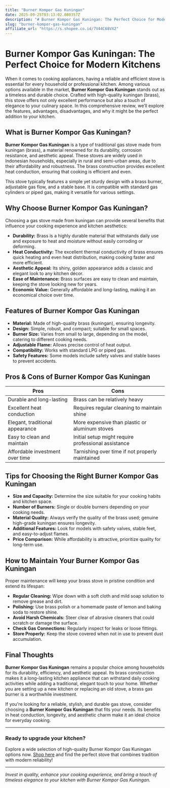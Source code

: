 ```yaml
---
title: "Burner Kompor Gas Kuningan"
date: 2025-09-25T03:13:02.080357Z
description: "# Burner Kompor Gas Kuningan: The Perfect Choice for Modern Kitchens..."
slug: "burner-kompor-gas-kuningan"
affiliate_url: "https://s.shopee.co.id/7V44C68VX2"
---
```

# Burner Kompor Gas Kuningan: The Perfect Choice for Modern Kitchens

When it comes to cooking appliances, having a reliable and efficient stove is essential for every household or professional kitchen. Among various options available in the market, **Burner Kompor Gas Kuningan** stands out as a timeless and durable choice. Crafted with high-quality kuningan (brass), this stove offers not only excellent performance but also a touch of elegance to your culinary space. In this comprehensive review, we’ll explore the features, advantages, disadvantages, and why it might be the perfect addition to your kitchen.

## What is Burner Kompor Gas Kuningan?

**Burner Kompor Gas Kuningan** is a type of traditional gas stove made from kuningan (brass), a material renowned for its durability, corrosion resistance, and aesthetic appeal. These stoves are widely used in Indonesian households, especially in rural and semi-urban areas, due to their affordability and robustness. The brass construction provides excellent heat conduction, ensuring that cooking is efficient and even.

This stove typically features a simple yet sturdy design with a brass burner, adjustable gas flow, and a stable base. It is compatible with standard gas cylinders or piped gas, making it versatile for various settings.

## Why Choose Burner Kompor Gas Kuningan?

Choosing a gas stove made from kuningan can provide several benefits that influence your cooking experience and kitchen aesthetics:

- **Durability:** Brass is a highly durable material that withstands daily use and exposure to heat and moisture without easily corroding or deforming.
- **Heat Conductivity:** The excellent thermal conductivity of brass ensures quick heating and even heat distribution, making cooking faster and more efficient.
- **Aesthetic Appeal:** Its shiny, golden appearance adds a classic and elegant look to any kitchen décor.
- **Ease of Maintenance:** Brass surfaces are easy to clean and maintain, keeping the stove looking new for years.
- **Economic Value:** Generally affordable and long-lasting, making it an economical choice over time.

## Features of Burner Kompor Gas Kuningan

- **Material:** Made of high-quality brass (kuningan), ensuring longevity.
- **Design:** Simple, robust, and compact; suitable for small spaces.
- **Burner Size:** Varies from small to large, depending on the model, catering to different cooking needs.
- **Adjustable Flame:** Allows precise control of heat output.
- **Compatibility:** Works with standard LPG or piped gas.
- **Safety Features:** Some models include safety valves and stable bases to prevent accidents.

## Pros & Cons of Burner Kompor Gas Kuningan

| **Pros**                                | **Cons**                                    |
|-----------------------------------------|--------------------------------------------|
| Durable and long-lasting              | Brass can be relatively heavy           |
| Excellent heat conduction             | Requires regular cleaning to maintain shine |
| Elegant, traditional appearance       | More expensive than plastic or aluminum stoves |
| Easy to clean and maintain            | Initial setup might require professional assistance |
| Affordable investment over time       | Tarnishing over time if not properly maintained |

## Tips for Choosing the Right Burner Kompor Gas Kuningan

- **Size and Capacity:** Determine the size suitable for your cooking habits and kitchen space.
- **Number of Burners:** Single or double burners depending on your cooking needs.
- **Material Quality:** Always verify the quality of the brass used; genuine high-grade kuningan ensures longevity.
- **Additional Features:** Look for models with safety valves, stable feet, and easy-to-adjust flames.
- **Price Comparison:** While affordability is attractive, prioritize quality for long-term use.

## How to Maintain Your Burner Kompor Gas Kuningan

Proper maintenance will keep your brass stove in pristine condition and extend its lifespan:

- **Regular Cleaning:** Wipe down with a soft cloth and mild soap solution to remove grease and dirt.
- **Polishing:** Use brass polish or a homemade paste of lemon and baking soda to restore shine.
- **Avoid Harsh Chemicals:** Steer clear of abrasive cleaners that could scratch or damage the surface.
- **Check Gas Connections:** Regularly inspect for leaks or loose fittings.
- **Store Properly:** Keep the stove covered when not in use to prevent dust accumulation.

## Final Thoughts

**Burner Kompor Gas Kuningan** remains a popular choice among households for its durability, efficiency, and aesthetic appeal. Its brass construction makes it a long-lasting kitchen appliance that can withstand daily cooking activities while adding a traditional, elegant touch to your home. Whether you are setting up a new kitchen or replacing an old stove, a brass gas burner is a worthwhile investment.

If you're looking for a reliable, stylish, and durable gas stove, consider choosing a **Burner Kompor Gas Kuningan** that fits your needs. Its benefits in heat conduction, longevity, and aesthetic charm make it an ideal choice for everyday cooking.

---

### Ready to upgrade your kitchen? 

Explore a wide selection of high-quality Burner Kompor Gas Kuningan options now. [Shop here](https://s.shopee.co.id/7V44C68VX2) and find the perfect stove that combines tradition with modern reliability!

---

*Invest in quality, enhance your cooking experience, and bring a touch of timeless elegance to your kitchen with Burner Kompor Gas Kuningan.*
